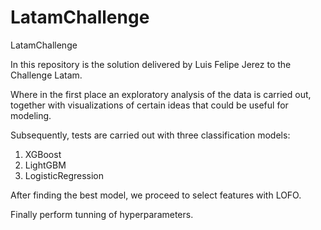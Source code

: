 # LatamChallenge
LatamChallenge

In this repository is the solution delivered by Luis Felipe Jerez to the Challenge Latam.

Where in the first place an exploratory analysis of the data is carried out, together with visualizations of certain ideas that could be useful for modeling.

Subsequently, tests are carried out with three classification models:
1. XGBoost
2. LightGBM
3. LogisticRegression

After finding the best model, we proceed to select features with LOFO.

Finally perform tunning of hyperparameters.
